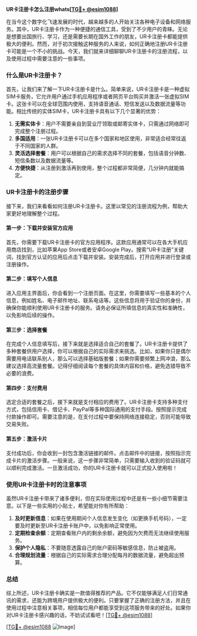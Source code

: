 **UR卡注册卡怎么注册whats[[TG💪+ @esim1088](https://t.me/s/esim1088)]**

在当今这个数字化飞速发展的时代，越来越多的人开始关注各种电子设备和网络服务。其中，UR卡注册卡作为一种便捷的通信工具，受到了不少用户的青睐。无论是想要出国旅行、学习，还是需要长期在国外工作的朋友，UR卡注册卡都能提供极大的便利。然而，对于初次接触这种服务的人来说，如何正确地注册UR卡注册卡可能是一个不小的挑战。今天，我们就来详细聊聊UR卡注册卡的注册流程，以及使用过程中需要注意的一些事项。

### 什么是UR卡注册卡？

首先，让我们来了解一下UR卡注册卡是什么。简单来说，UR卡注册卡是一种虚拟SIM卡服务，它允许用户通过手机应用程序或者网页平台购买并激活一张虚拟SIM卡。这张卡可以在全球范围内使用，支持语音通话、短信发送以及数据流量等功能。相比传统的实体SIM卡，UR卡注册卡具有以下几个显著的优势：

1. **无需实体卡**：用户不需要亲自到营业厅领取或邮寄实体卡，只需通过网络即可完成整个注册过程。
2. **多国适用**：一张UR卡注册卡可以在多个国家和地区使用，非常适合经常往返于不同国家的人群。
3. **灵活选择套餐**：用户可以根据自己的需求选择不同的套餐，包括语音分钟数、短信条数以及数据流量等。
4. **方便快捷**：从注册到激活再到使用，整个过程都非常简便，几分钟内就能搞定。

### UR卡注册卡的注册步骤

接下来，我们来看看如何注册UR卡注册卡。这里以常见的注册流程为例，帮助大家更好地理解整个过程。

#### 第一步：下载并安装官方应用

首先，你需要下载UR卡注册卡的官方应用程序。这款应用通常可以在各大手机应用商店找到，比如苹果App Store或者安卓Google Play。搜索“UR卡注册”关键词，找到官方认证的应用后点击下载并安装。安装完成后，打开应用并进行登录或注册操作。

#### 第二步：填写个人信息

进入应用主界面后，你会看到一个注册页面。在这里，你需要填写一些基本的个人信息，例如姓名、电子邮件地址、联系电话等。这些信息将用于验证你的身份，并确保你能顺利使用UR卡注册卡的服务。请务必保证所填信息的真实性和准确性，以免影响后续的操作。

#### 第三步：选择套餐

在完成个人信息填写后，接下来就是选择适合自己的套餐了。UR卡注册卡提供了多种套餐供用户选择，你可以根据自己的实际需求来挑选。比如，如果你只是偶尔需要用电话联系别人，那么可以选择基础版套餐；如果你需要频繁上网冲浪，那么建议选择高流量套餐。记得仔细阅读每个套餐的具体内容和价格，避免选错导致不必要的浪费。

#### 第四步：支付费用

选定合适的套餐之后，接下来就是支付相应的费用了。UR卡注册卡支持多种支付方式，包括信用卡、借记卡、PayPal等多种国际通用的支付手段。按照提示完成付款操作即可。需要注意的是，在支付过程中要保持网络连接稳定，否则可能导致交易失败。

#### 第五步：激活卡片

支付成功后，你会收到一封包含激活链接的邮件。点击邮件中的链接，按照指示完成卡片的激活步骤。一般来说，这一步骤非常简单，只需要输入收到的验证码就可以顺利完成激活。一旦激活成功，你的UR卡注册卡就可以正式投入使用啦！

### 使用UR卡注册卡时的注意事项

虽然UR卡注册卡带来了诸多便利，但在实际使用过程中还是有一些小细节需要注意。以下是一些实用的小贴士，希望能对你有所帮助：

1. **及时更新信息**：如果在使用期间个人信息发生变化（如更换手机号码），一定要及时更新至UR卡注册卡账户中，以免影响正常使用。
2. **定期检查余额**：定期查看账户内的剩余余额，避免因为欠费而无法继续使用服务。
3. **保护个人隐私**：不要随意透露自己的账户密码等敏感信息，防止被盗用。
4. **合理规划流量**：根据自己的实际需求合理分配每月的数据流量，避免超出预算。

### 总结

综上所述，UR卡注册卡确实是一款值得推荐的产品。它不仅能够满足人们日常通讯的需求，还能为跨境用户提供极大的便利。只要掌握了正确的注册方法，并且在使用过程中注意相关事项，相信每位用户都能享受到这项服务带来的好处。如果你对UR卡注册卡感兴趣的话，不妨试试看吧！[[TG💪+ @esim1088](https://t.me/s/esim1088)]

[[TG💪+ @esim1088](https://t.me/s/esim1088) ![Image](https://i.postimg.cc/4NQfJmqS/Snipaste-2025-05-13-00-14-12.png)]